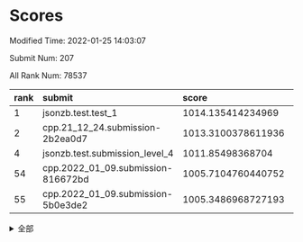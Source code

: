 # Scores

Modified Time: 2022-01-25 14:03:07

Submit Num: 207

All Rank Num: 78537

| rank |               submit               |       score        |       sigma        | pk_num |
| :--- | :--------------------------------- | :----------------- | :----------------- | :----- |
| 1    | jsonzb.test.test_1                 | 1014.135414234969  | 0.8384437250403989 | 1523   |
| 2    | cpp.21_12_24.submission-2b2ea0d7   | 1013.3100378611936 | 0.8029842364359405 | 1520   |
| 4    | jsonzb.test.submission_level_4     | 1011.85498368704   | 0.8009112534068914 | 1517   |
| 54   | cpp.2022_01_09.submission-816672bd | 1005.7104760440752 | 0.7347617061311686 | 1524   |
| 55   | cpp.2022_01_09.submission-5b0e3de2 | 1005.3486968727193 | 0.7252002922602591 | 1523   |


<details>
<summary>全部</summary>

| rank |                 submit                 |       score        |       sigma        | pk_num |
| :--- | :------------------------------------- | :----------------- | :----------------- | :----- |
| 1    | jsonzb.test.test_1                     | 1014.135414234969  | 0.8384437250403989 | 1523   |
| 2    | cpp.21_12_24.submission-2b2ea0d7       | 1013.3100378611936 | 0.8029842364359405 | 1520   |
| 3    | gobigger.level_3.submission_level_3_43 | 1011.9976423786646 | 0.7712866056117889 | 1520   |
| 4    | jsonzb.test.submission_level_4         | 1011.85498368704   | 0.8009112534068914 | 1517   |
| 5    | gobigger.level_3.submission_level_3_41 | 1011.6870033516672 | 0.7925527777024856 | 1524   |
| 6    | gobigger.level_3.submission_level_3_39 | 1011.5202621564679 | 0.7655441486572879 | 1518   |
| 7    | gobigger.level_3.submission_level_3_9  | 1011.3071828558647 | 0.781247727040338  | 1515   |
| 8    | gobigger.level_3.submission_level_3_10 | 1011.1481905837784 | 0.7853684229962116 | 1519   |
| 9    | gobigger.level_3.submission_level_3_40 | 1011.053514772762  | 0.7435631080728994 | 1518   |
| 10   | gobigger.level_3.submission_level_3_21 | 1011.0015362577634 | 0.7784844193513512 | 1518   |
| 11   | gobigger.level_3.submission_level_3_5  | 1010.8305281193026 | 0.7766427388277621 | 1524   |
| 12   | gobigger.level_3.submission_level_3_18 | 1010.8082063831415 | 0.7773858549718661 | 1518   |
| 13   | gobigger.level_3.submission_level_3_12 | 1010.7556818835773 | 0.7718179647823263 | 1515   |
| 14   | gobigger.level_3.submission_level_3_37 | 1010.6894647054074 | 0.7516138526123547 | 1518   |
| 15   | gobigger.level_3.submission_level_3_19 | 1010.6453167032432 | 0.764163403887241  | 1517   |
| 16   | gobigger.level_3.submission_level_3_3  | 1010.5930888662766 | 0.7648585614891903 | 1519   |
| 17   | gobigger.level_3.submission_level_3_33 | 1010.5707422250712 | 0.7716157039530714 | 1515   |
| 18   | gobigger.level_3.submission_level_3_14 | 1010.535643521933  | 0.7479626825949992 | 1516   |
| 19   | gobigger.level_3.submission_level_3_38 | 1010.4743799902251 | 0.7690796885007094 | 1520   |
| 20   | gobigger.level_3.submission_level_3_27 | 1010.4264615048222 | 0.7719877664660307 | 1516   |
| 21   | gobigger.level_3.submission_level_3_30 | 1010.3885336186895 | 0.749271451054793  | 1515   |
| 22   | gobigger.level_3.submission_level_3_28 | 1010.3619944415562 | 0.7711051807167674 | 1517   |
| 23   | gobigger.level_3.submission_level_3_47 | 1010.2533934845328 | 0.7550633800306467 | 1512   |
| 24   | gobigger.level_3.submission_level_3_42 | 1010.1894857480621 | 0.7371669774227437 | 1517   |
| 25   | gobigger.level_3.submission_level_3_44 | 1010.1518127983696 | 0.7650105614471127 | 1516   |
| 26   | gobigger.level_3.submission_level_3_1  | 1010.1432944383367 | 0.7360928446271119 | 1518   |
| 27   | gobigger.level_3.submission_level_3_13 | 1010.070438972968  | 0.7741141655711922 | 1520   |
| 28   | gobigger.level_3.submission_level_3_48 | 1010.0090698511876 | 0.7725351682073256 | 1515   |
| 29   | gobigger.level_3.submission_level_3_2  | 1009.9742169478964 | 0.7504034848249678 | 1520   |
| 30   | gobigger.level_3.submission_level_3_17 | 1009.9141380166478 | 0.7611436482033319 | 1516   |
| 31   | gobigger.level_3.submission_level_3_6  | 1009.905953177598  | 0.7399187826290531 | 1519   |
| 32   | gobigger.level_3.submission_level_3_4  | 1009.9030986105839 | 0.7533380627876491 | 1516   |
| 33   | gobigger.level_3.submission_level_3_35 | 1009.8406098418853 | 0.7698658009525375 | 1520   |
| 34   | gobigger.level_3.submission_level_3_34 | 1009.7455312523748 | 0.7615032705783868 | 1519   |
| 35   | gobigger.level_3.submission_level_3_26 | 1009.6103658417171 | 0.7444236921390053 | 1520   |
| 36   | gobigger.level_3.submission_level_3_29 | 1009.5937389667191 | 0.7434326605196611 | 1521   |
| 37   | gobigger.level_3.submission_level_3_11 | 1009.508398438403  | 0.7349144115402328 | 1510   |
| 38   | gobigger.level_3.submission_level_3_45 | 1009.4992298154405 | 0.7558804218065871 | 1519   |
| 39   | gobigger.level_3.submission_level_3_49 | 1009.4638518462252 | 0.7659504399129154 | 1515   |
| 40   | gobigger.level_3.submission_level_3_8  | 1009.4588529387888 | 0.7473219195543854 | 1520   |
| 41   | gobigger.level_3.submission_level_3_46 | 1009.4484992058115 | 0.7434377576788205 | 1520   |
| 42   | gobigger.level_3.submission_level_3_0  | 1009.3300173802313 | 0.7492996030832401 | 1515   |
| 43   | gobigger.level_3.submission_level_3_24 | 1009.2845877021507 | 0.7215063722866032 | 1517   |
| 44   | gobigger.level_3.submission_level_3_23 | 1009.1797905614065 | 0.7806138384799054 | 1517   |
| 45   | gobigger.level_3.submission_level_3_20 | 1009.1231139130559 | 0.7365948103356303 | 1522   |
| 46   | gobigger.level_3.submission_level_3_22 | 1009.1056926896215 | 0.7456476799710756 | 1521   |
| 47   | gobigger.level_3.submission_level_3_31 | 1009.0872402246381 | 0.7518756937770474 | 1521   |
| 48   | gobigger.level_3.submission_level_3_36 | 1009.0799403275646 | 0.7414646236733211 | 1518   |
| 49   | gobigger.level_3.submission_level_3_7  | 1008.899443789613  | 0.7578957740868025 | 1520   |
| 50   | gobigger.level_3.submission_level_3_32 | 1008.8398679898561 | 0.7545007300844591 | 1514   |
| 51   | gobigger.level_3.submission_level_3_25 | 1008.611150074193  | 0.741684552987429  | 1518   |
| 52   | gobigger.level_3.submission_level_3_16 | 1008.2279444649691 | 0.7487085995415024 | 1520   |
| 53   | gobigger.level_3.submission_level_3_15 | 1008.0335482686089 | 0.7190726695093463 | 1519   |
| 54   | cpp.2022_01_09.submission-816672bd     | 1005.7104760440752 | 0.7347617061311686 | 1524   |
| 55   | cpp.2022_01_09.submission-5b0e3de2     | 1005.3486968727193 | 0.7252002922602591 | 1523   |
| 56   | gobigger.level_1.submission_level_1_37 | 1004.9483960272241 | 0.7012235271577398 | 1521   |
| 57   | gobigger.level_1.submission_level_1_40 | 1004.9053758529334 | 0.7432321634034712 | 1517   |
| 58   | gobigger.level_1.submission_level_1_36 | 1004.6162921304043 | 0.7194869951634515 | 1514   |
| 59   | gobigger.level_1.submission_level_1_3  | 1004.5096089332923 | 0.7254811452130396 | 1515   |
| 60   | gobigger.level_1.submission_level_1_46 | 1004.4910124809036 | 0.7253419021345221 | 1516   |
| 61   | gobigger.level_1.submission_level_1_41 | 1004.4062587954894 | 0.7286200211676275 | 1521   |
| 62   | gobigger.level_1.submission_level_1_26 | 1004.39502133342   | 0.7319407548756818 | 1520   |
| 63   | gobigger.level_1.submission_level_1_16 | 1004.2232903811965 | 0.7278388894464428 | 1513   |
| 64   | gobigger.level_1.submission_level_1_22 | 1004.0353056930237 | 0.7328049032429993 | 1517   |
| 65   | gobigger.level_1.submission_level_1_25 | 1004.0213578323754 | 0.7139099508762149 | 1520   |
| 66   | gobigger.level_1.submission_level_1_10 | 1003.9386011434395 | 0.7251276168939914 | 1517   |
| 67   | gobigger.level_1.submission_level_1_28 | 1003.8923280746617 | 0.712484072909191  | 1518   |
| 68   | gobigger.level_1.submission_level_1_18 | 1003.8518326880828 | 0.7121308812886978 | 1517   |
| 69   | gobigger.level_1.submission_level_1_2  | 1003.6178489955199 | 0.7185795682111554 | 1515   |
| 70   | gobigger.level_1.submission_level_1_31 | 1003.613044991825  | 0.7262618084143195 | 1512   |
| 71   | gobigger.level_1.submission_level_1_19 | 1003.6112373026235 | 0.7320911490348917 | 1516   |
| 72   | gobigger.level_1.submission_level_1_4  | 1003.5602465219248 | 0.7158851724114699 | 1517   |
| 73   | gobigger.level_1.submission_level_1_32 | 1003.4881175048436 | 0.719025022437145  | 1513   |
| 74   | gobigger.level_1.submission_level_1_39 | 1003.4880265829793 | 0.7204991995136342 | 1515   |
| 75   | gobigger.level_1.submission_level_1_8  | 1003.4690368856544 | 0.7288946048232069 | 1518   |
| 76   | gobigger.level_1.submission_level_1_21 | 1003.4660068740823 | 0.7087175611390882 | 1516   |
| 77   | gobigger.level_1.submission_level_1_34 | 1003.4518385073071 | 0.7110920769130071 | 1519   |
| 78   | gobigger.level_1.submission_level_1_30 | 1003.4053585710701 | 0.7151368009717022 | 1516   |
| 79   | gobigger.level_1.submission_level_1_5  | 1003.3557193642099 | 0.7263917968633542 | 1519   |
| 80   | gobigger.level_1.submission_level_1_49 | 1003.2320485588149 | 0.7271874948192565 | 1512   |
| 81   | gobigger.level_1.submission_level_1_48 | 1003.1766243369855 | 0.7214229602300761 | 1516   |
| 82   | gobigger.level_1.submission_level_1_33 | 1003.0958091382428 | 0.7152455489331627 | 1518   |
| 83   | gobigger.level_1.submission_level_1_17 | 1003.0241557673606 | 0.713443149527067  | 1519   |
| 84   | gobigger.level_1.submission_level_1_27 | 1003.0056233132119 | 0.7311048060731145 | 1515   |
| 85   | gobigger.level_1.submission_level_1_1  | 1003.0017901723695 | 0.7126562856870483 | 1516   |
| 86   | gobigger.level_1.submission_level_1_12 | 1003.0000486265767 | 0.7185172125457422 | 1518   |
| 87   | gobigger.level_1.submission_level_1_45 | 1002.8799390387328 | 0.7153567292122924 | 1514   |
| 88   | gobigger.level_1.submission_level_1_6  | 1002.8608260224472 | 0.7189028430476151 | 1513   |
| 89   | gobigger.level_1.submission_level_1_13 | 1002.8119982845449 | 0.7166513876874228 | 1516   |
| 90   | gobigger.level_1.submission_level_1_20 | 1002.7929727084121 | 0.722995395001248  | 1513   |
| 91   | gobigger.level_1.submission_level_1_23 | 1002.7259903495645 | 0.7082513064979534 | 1513   |
| 92   | gobigger.level_1.submission_level_1_42 | 1002.6450885780209 | 0.7184812164979346 | 1522   |
| 93   | gobigger.level_1.submission_level_1_24 | 1002.6199406840608 | 0.7260707444656912 | 1516   |
| 94   | gobigger.level_1.submission_level_1_7  | 1002.5800157395222 | 0.7302931449139041 | 1520   |
| 95   | gobigger.level_1.submission_level_1_14 | 1002.5661182068028 | 0.7085680356032118 | 1513   |
| 96   | gobigger.level_1.submission_level_1_43 | 1002.5204612725279 | 0.7248788530969626 | 1516   |
| 97   | gobigger.level_1.submission_level_1_47 | 1002.4279856001076 | 0.710183359929574  | 1518   |
| 98   | gobigger.level_1.submission_level_1_35 | 1002.3831526719463 | 0.7246472107918217 | 1519   |
| 99   | gobigger.level_1.submission_level_1_11 | 1002.3650013410302 | 0.7193873611362056 | 1518   |
| 100  | gobigger.level_1.submission_level_1_29 | 1002.2844344512731 | 0.7122760388324587 | 1520   |
| 101  | gobigger.level_1.submission_level_1_15 | 1002.1547682477441 | 0.7209071746932193 | 1518   |
| 102  | gobigger.level_1.submission_level_1_44 | 1002.1025242051941 | 0.7106611112961089 | 1518   |
| 103  | gobigger.level_1.submission_level_1_0  | 1002.0267262217366 | 0.7152595641970279 | 1517   |
| 104  | gobigger.level_1.submission_level_1_9  | 1001.8967958490889 | 0.7178490468814412 | 1510   |
| 105  | gobigger.level_1.submission_level_1_38 | 1001.7507619824495 | 0.7241355796982328 | 1513   |
| 106  | gobigger.random.submission_random_6    | 997.0244192002045  | 0.7098943904138525 | 1515   |
| 107  | gobigger.random.submission_random_32   | 996.8502258533963  | 0.7186874601360524 | 1518   |
| 108  | gobigger.random.submission_random_33   | 996.8310904224292  | 0.7085424406224917 | 1519   |
| 109  | gobigger.random.submission_random_19   | 996.8083579628957  | 0.7067061140509375 | 1515   |
| 110  | gobigger.random.submission_random_42   | 996.7799950280547  | 0.7095758330707652 | 1523   |
| 111  | gobigger.random.submission_random_46   | 996.6550644148903  | 0.715167363102935  | 1515   |
| 112  | gobigger.random.submission_random_26   | 996.6360780287897  | 0.7229018170286768 | 1519   |
| 113  | gobigger.random.submission_random_31   | 996.5762183797998  | 0.702444153827184  | 1514   |
| 114  | gobigger.random.submission_random_8    | 996.5666656849764  | 0.7258981132599515 | 1515   |
| 115  | gobigger.random.submission_random_4    | 996.5178068639487  | 0.7121744240350013 | 1510   |
| 116  | gobigger.random.submission_random_48   | 996.4737226274077  | 0.7067649838424411 | 1520   |
| 117  | gobigger.random.submission_random_37   | 996.4692520300906  | 0.7125226946560345 | 1522   |
| 118  | gobigger.random.submission_random_20   | 996.4377251687761  | 0.7082056409151839 | 1514   |
| 119  | gobigger.random.submission_random_18   | 996.2241391198621  | 0.6975055446014713 | 1517   |
| 120  | gobigger.random.submission_random_29   | 996.1852808454156  | 0.7181098127077213 | 1518   |
| 121  | gobigger.random.submission_random_40   | 996.1427426369618  | 0.702031781277259  | 1524   |
| 122  | gobigger.random.submission_random_24   | 996.1371455427332  | 0.7126831487010363 | 1518   |
| 123  | gobigger.random.submission_random_1    | 996.1296060280022  | 0.6969385960595518 | 1517   |
| 124  | gobigger.random.submission_random_47   | 996.1203299389123  | 0.7174126307776326 | 1520   |
| 125  | gobigger.random.submission_random_7    | 996.0494790000772  | 0.7120937476123271 | 1518   |
| 126  | gobigger.random.submission_random_2    | 996.0459367696538  | 0.7260837085927229 | 1520   |
| 127  | gobigger.random.submission_random_0    | 996.0126178446694  | 0.7259900784828414 | 1516   |
| 128  | gobigger.random.submission_random_39   | 995.9078452438268  | 0.7178454280779373 | 1518   |
| 129  | gobigger.random.submission_random_5    | 995.8530795568785  | 0.7001535093188168 | 1515   |
| 130  | gobigger.random.submission_random_44   | 995.7753150632061  | 0.7143758132956636 | 1516   |
| 131  | gobigger.random.submission_random_23   | 995.7630479933741  | 0.709357295898164  | 1516   |
| 132  | gobigger.random.submission_random_17   | 995.7279732004104  | 0.7170784864429463 | 1514   |
| 133  | gobigger.random.submission_random_25   | 995.7279145557101  | 0.6915638159966064 | 1515   |
| 134  | gobigger.random.submission_random_43   | 995.6495498033672  | 0.7107998481585903 | 1519   |
| 135  | gobigger.random.submission_random_9    | 995.6336780834501  | 0.6997920917112789 | 1516   |
| 136  | gobigger.random.submission_random_34   | 995.5810011685654  | 0.703024537093457  | 1518   |
| 137  | gobigger.random.submission_random_10   | 995.5489382793419  | 0.7061148624093028 | 1517   |
| 138  | gobigger.random.submission_random_12   | 995.5166271913607  | 0.7119603056304088 | 1520   |
| 139  | gobigger.random.submission_random_36   | 995.5027506094873  | 0.7108142107388038 | 1516   |
| 140  | gobigger.random.submission_random_49   | 995.4693271254027  | 0.731079693074857  | 1520   |
| 141  | gobigger.random.submission_random_27   | 995.456293472926   | 0.7264439772202541 | 1515   |
| 142  | gobigger.random.submission_random_3    | 995.4528573731741  | 0.6959532798756197 | 1520   |
| 143  | gobigger.random.submission_random_22   | 995.4067972743854  | 0.6931983803725056 | 1522   |
| 144  | gobigger.random.submission_random_11   | 995.329556658402   | 0.7002498359558029 | 1514   |
| 145  | gobigger.random.submission_random_21   | 995.3221588824574  | 0.7227249088948704 | 1522   |
| 146  | gobigger.random.submission_random_30   | 995.312955546263   | 0.7141007171148831 | 1518   |
| 147  | gobigger.random.submission_random_41   | 995.2432957995175  | 0.7261284366231517 | 1513   |
| 148  | gobigger.random.submission_random_28   | 995.196688416868   | 0.7097928648052269 | 1512   |
| 149  | gobigger.random.submission_random_14   | 995.1791645633996  | 0.7041718099424187 | 1519   |
| 150  | gobigger.random.submission_random_45   | 995.1031576094704  | 0.7256258229023845 | 1521   |
| 151  | gobigger.random.submission_random_38   | 995.0971646793574  | 0.7043451368991746 | 1512   |
| 152  | gobigger.random.submission_random_15   | 994.9532067857374  | 0.7088050640691179 | 1519   |
| 153  | gobigger.random.submission_random_35   | 994.8380455724398  | 0.7228230488827121 | 1519   |
| 154  | gobigger.random.submission_random_13   | 994.479405854643   | 0.7158471111423452 | 1515   |
| 155  | gobigger.level_2.submission_level_2_10 | 994.1412054935555  | 0.7504640712607014 | 1518   |
| 156  | gobigger.random.submission_random_16   | 993.977132674628   | 0.7192269150023218 | 1510   |
| 157  | gobigger.level_2.submission_level_2_2  | 993.9722002738852  | 0.7281762583372471 | 1519   |
| 158  | gobigger.level_2.submission_level_2_32 | 993.7208932022806  | 0.7244705020281194 | 1514   |
| 159  | gobigger.level_2.submission_level_2_3  | 993.294250521117   | 0.731162053887253  | 1522   |
| 160  | gobigger.level_2.submission_level_2_23 | 993.2294648341287  | 0.7405473683638079 | 1518   |
| 161  | gobigger.level_2.submission_level_2_28 | 993.1446673883815  | 0.7424578546986075 | 1519   |
| 162  | gobigger.level_2.submission_level_2_19 | 993.1142747780698  | 0.7377143166397216 | 1519   |
| 163  | gobigger.level_2.submission_level_2_45 | 993.1036967372966  | 0.7503645773318911 | 1521   |
| 164  | gobigger.level_2.submission_level_2_5  | 992.9152636350449  | 0.7432256404188616 | 1518   |
| 165  | gobigger.level_2.submission_level_2_26 | 992.9084276611818  | 0.7360372303427412 | 1523   |
| 166  | gobigger.level_2.submission_level_2_0  | 992.8119710315458  | 0.7217552602513113 | 1519   |
| 167  | gobigger.level_2.submission_level_2_9  | 992.7562588940219  | 0.7462384698861315 | 1524   |
| 168  | gobigger.level_2.submission_level_2_43 | 992.7487441391245  | 0.7310199880409518 | 1515   |
| 169  | gobigger.level_2.submission_level_2_20 | 992.6124340367454  | 0.7669496402955298 | 1517   |
| 170  | gobigger.level_2.submission_level_2_29 | 992.4115879604118  | 0.7355698547216292 | 1522   |
| 171  | gobigger.level_2.submission_level_2_13 | 992.3426409482877  | 0.7369136437240363 | 1517   |
| 172  | gobigger.level_2.submission_level_2_4  | 992.1679164742851  | 0.7345832941383991 | 1519   |
| 173  | gobigger.level_2.submission_level_2_30 | 992.0924601130968  | 0.7520819055168813 | 1516   |
| 174  | gobigger.level_2.submission_level_2_31 | 992.0677885974823  | 0.7521366739748035 | 1521   |
| 175  | gobigger.level_2.submission_level_2_1  | 992.0439096855223  | 0.7391737844270807 | 1512   |
| 176  | gobigger.level_2.submission_level_2_15 | 992.0411126460543  | 0.7468188108374045 | 1516   |
| 177  | gobigger.level_2.submission_level_2_36 | 992.0365159511596  | 0.7583534972109037 | 1521   |
| 178  | gobigger.level_2.submission_level_2_24 | 991.9976875331181  | 0.7469091964806917 | 1523   |
| 179  | gobigger.level_2.submission_level_2_12 | 991.9537149607085  | 0.7399913246519242 | 1520   |
| 180  | gobigger.level_2.submission_level_2_22 | 991.9517501860423  | 0.7517951510631673 | 1516   |
| 181  | gobigger.level_2.submission_level_2_42 | 991.8937195056556  | 0.7549784975536404 | 1513   |
| 182  | gobigger.level_2.submission_level_2_18 | 991.8643912259203  | 0.7446126687425649 | 1519   |
| 183  | gobigger.level_2.submission_level_2_49 | 991.6881823088387  | 0.7555288228471666 | 1517   |
| 184  | gobigger.level_2.submission_level_2_46 | 991.6468717240693  | 0.7464789650201206 | 1518   |
| 185  | gobigger.level_2.submission_level_2_47 | 991.5991466925944  | 0.7359511146462883 | 1515   |
| 186  | gobigger.level_2.submission_level_2_27 | 991.586416408416   | 0.7452110512874401 | 1518   |
| 187  | gobigger.level_2.submission_level_2_39 | 991.4272859364693  | 0.748375526124099  | 1519   |
| 188  | gobigger.level_2.submission_level_2_38 | 991.3628178509399  | 0.7452368063686067 | 1517   |
| 189  | gobigger.level_2.submission_level_2_33 | 991.335529041977   | 0.7410930631981427 | 1518   |
| 190  | gobigger.level_2.submission_level_2_25 | 991.306920712509   | 0.7593270060039016 | 1524   |
| 191  | gobigger.level_2.submission_level_2_48 | 991.2716009728429  | 0.7529460373882705 | 1522   |
| 192  | gobigger.level_2.submission_level_2_44 | 991.1976036626131  | 0.7464477941421485 | 1517   |
| 193  | gobigger.level_2.submission_level_2_41 | 991.1884846556933  | 0.7420847794744223 | 1518   |
| 194  | gobigger.level_2.submission_level_2_8  | 991.1173478356806  | 0.751220930866862  | 1518   |
| 195  | gobigger.level_2.submission_level_2_40 | 991.0703514382183  | 0.7510943474504885 | 1518   |
| 196  | gobigger.level_2.submission_level_2_11 | 991.0587652517484  | 0.7440926881000632 | 1523   |
| 197  | gobigger.level_2.submission_level_2_34 | 991.0347458016251  | 0.7504606497692388 | 1518   |
| 198  | gobigger.level_2.submission_level_2_21 | 991.012714325079   | 0.7524178951451498 | 1519   |
| 199  | gobigger.level_2.submission_level_2_17 | 990.9657276331944  | 0.7475681440653046 | 1510   |
| 200  | gobigger.level_2.submission_level_2_14 | 990.8607800235395  | 0.750746306920831  | 1516   |
| 201  | gobigger.level_2.submission_level_2_6  | 990.7623449002101  | 0.7506098031644851 | 1523   |
| 202  | gobigger.level_2.submission_level_2_16 | 990.6075907504451  | 0.7567515005853948 | 1519   |
| 203  | gobigger.level_2.submission_level_2_37 | 990.3952536686019  | 0.7813300571226253 | 1521   |
| 204  | gobigger.level_2.submission_level_2_7  | 990.2947936364816  | 0.7513375997394945 | 1522   |
| 205  | gobigger.level_2.submission_level_2_35 | 990.2329919913445  | 0.7576927874254996 | 1520   |
| 206  | gobigger.none.submission_none_0        | 976.6661829045116  | 1.3776551570454099 | 1516   |
| 207  | gobigger.none.submission_none_1        | 976.2282556034788  | 1.4139459706700483 | 1519   |

</details>